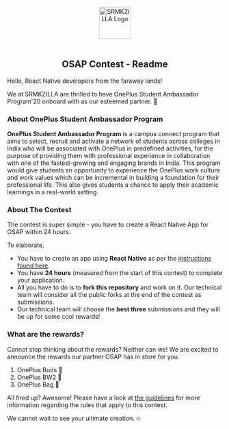 <div align="center"><img align="center" alt="SRMKZILLA Logo" src="https://avatars2.githubusercontent.com/u/50284029?s=200&v=4" height="75" /></div>
<br />
<h2 align="center">OSAP Contest - Readme</h2>

Hello, React Native developers from the faraway lands!

We at SRMKZILLA are thrilled to have OnePlus Student Ambassador Program'20 onboard with as our esteemed partner. 🎉

### About **OnePlus Student Ambassador Program**

**OnePlus Student Ambassador Program** is a campus connect program that aims to select, recruit and activate a network of students across colleges in India who will be associated with OnePlus in predefined activities, for the purpose of providing them with professional experience in collaboration with one of the fastest-growing and engaging brands in India. This program would give students an opportunity to experience the OnePlus work culture and work values which can be incremental in building a foundation for their professional life. This also gives students a chance to apply their academic learnings in a real-world setting.

### About **The Contest**

The contest is super simple - you have to create a React Native App for OSAP within 24 hours.

To elaborate,

*   You have to create an app using **React Native** as per the [instructions found here](https://github.com/srm-kzilla/osap/blob/main/INSTRUCTIONS.md).
*   You have **24 hours** (measured from the start of this contest) to complete your application.
*   All you have to do is to **fork this repository** and work on it. Our technical team will consider all the public forks at the end of the contest as submissions.
*   Our technical team will choose the **best three** submissions and they will be up for some cool rewards!

### What are the rewards?

Cannot stop thinking about the rewards? Neither can we! We are excited to announce the rewards our partner OSAP has in store for you.

1.  OnePlus Buds 🥇
2.  OnePlus BW2 🥈
3.  OnePlus Bag 🥉

All fired up? Awesome! Please have a look at [the guidelines](https://github.com/srm-kzilla/osap/blob/main/GUIDELINES.md) for more information regarding the rules that apply to this contest.

We cannot wait to see your ultimate creation. 🔥
